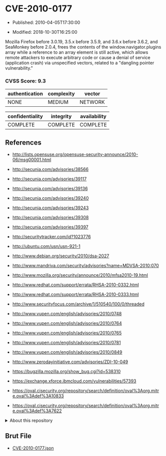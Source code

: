 # CVE-2010-0177

- Published: 2010-04-05T17:30:00

- Modified: 2018-10-30T16:25:00

Mozilla Firefox before 3.0.19, 3.5.x before 3.5.9, and 3.6.x before 3.6.2, and SeaMonkey before 2.0.4, frees the contents of the window.navigator.plugins array while a reference to an array element is still active, which allows remote attackers to execute arbitrary code or cause a denial of service (application crash) via unspecified vectors, related to a "dangling pointer vulnerability."

### CVSS Score: **9.3**

| authentication | complexity | vector |
| --- | --- | --- |
| NONE | MEDIUM | NETWORK |

| confidentiality | integrity | availability |
| --- | --- | --- |
| COMPLETE | COMPLETE | COMPLETE |

## References

* http://lists.opensuse.org/opensuse-security-announce/2010-06/msg00001.html

* http://secunia.com/advisories/38566

* http://secunia.com/advisories/39117

* http://secunia.com/advisories/39136

* http://secunia.com/advisories/39240

* http://secunia.com/advisories/39243

* http://secunia.com/advisories/39308

* http://secunia.com/advisories/39397

* http://securitytracker.com/id?1023776

* http://ubuntu.com/usn/usn-921-1

* http://www.debian.org/security/2010/dsa-2027

* http://www.mandriva.com/security/advisories?name=MDVSA-2010:070

* http://www.mozilla.org/security/announce/2010/mfsa2010-19.html

* http://www.redhat.com/support/errata/RHSA-2010-0332.html

* http://www.redhat.com/support/errata/RHSA-2010-0333.html

* http://www.securityfocus.com/archive/1/510540/100/0/threaded

* http://www.vupen.com/english/advisories/2010/0748

* http://www.vupen.com/english/advisories/2010/0764

* http://www.vupen.com/english/advisories/2010/0765

* http://www.vupen.com/english/advisories/2010/0781

* http://www.vupen.com/english/advisories/2010/0849

* http://www.zerodayinitiative.com/advisories/ZDI-10-049

* https://bugzilla.mozilla.org/show_bug.cgi?id=538310

* https://exchange.xforce.ibmcloud.com/vulnerabilities/57393

* https://oval.cisecurity.org/repository/search/definition/oval%3Aorg.mitre.oval%3Adef%3A10833

* https://oval.cisecurity.org/repository/search/definition/oval%3Aorg.mitre.oval%3Adef%3A7622

<details>
<summary>About this repository</summary> 

  This repository is part of the project [Live Hack CVE](https://github.com/Live-Hack-CVE). Main website can be found [www.live-hack.org](https://www.live-hack.org) 
  
  Made by [Sn0wAlice](https://github.com/Sn0wAlice) for the people that care about security and need to have a feed of the latest CVEs. Hope you enjoy it, don't forget to star the repo and follow me on [Twitter](https://twitter.com/Sn0wAlice) and [Github](https://github.com/Sn0wAlice). And that is my [personnal website](https://www.alice-snow.me/)

  - [Home Page](https://github.com/Live-Hack-CVE)
  - [Framework](https://github.com/Live-Hack-CVE/cve-framework)
  - [CVE database](https://github.com/Live-Hack-CVE/full_database)
  - [Changelog](https://github.com/Live-Hack-CVE/Changelog)
</details>

## Brut File

* [CVE-2010-0177.json](https://raw.githubusercontent.com/Live-Hack-CVE/full_database/main/cves/2010/CVE-2010-0177.json)

